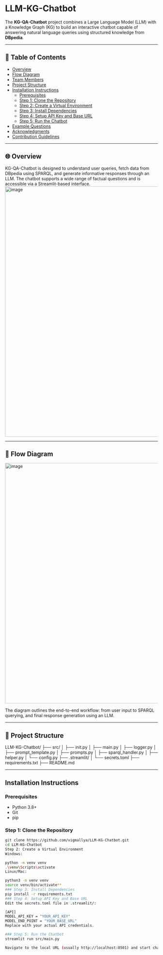 # LLM-KG-Chatbot

The **KG-QA-Chatbot** project combines a Large Language Model (LLM) with a Knowledge Graph (KG) to build an interactive chatbot capable of answering natural language queries using structured knowledge from **DBpedia**.

---

## 📌 Table of Contents

- [Overview](#overview)
- [Flow Diagram](#flow-diagram)
- [Team Members](#team-members)
- [Project Structure](#project-structure)
- [Installation Instructions](#installation-instructions)
  - [Prerequisites](#prerequisites)
  - [Step 1: Clone the Repository](#step-1-clone-the-repository)
  - [Step 2: Create a Virtual Environment](#step-2-create-a-virtual-environment)
  - [Step 3: Install Dependencies](#step-3-install-dependencies)
  - [Step 4: Setup API Key and Base URL](#step-4-setup-api-key-and-base-url)
  - [Step 5: Run the Chatbot](#step-5-run-the-chatbot)
- [Example Questions](#example-questions)
- [Acknowledgments](#acknowledgments)
- [Contribution Guidelines](#contribution-guidelines)

---

## 🌐 Overview

KG-QA-Chatbot is designed to understand user queries, fetch data from DBpedia using SPARQL, and generate informative responses through an LLM. The chatbot supports a wide range of factual questions and is accessible via a Streamlit-based interface.
<img width="822" alt="image" src="https://github.com/user-attachments/assets/54afa102-2c36-44bb-8e42-58f6e9b05406" />

---

## 🔁 Flow Diagram

<img width="789" alt="image" src="https://github.com/user-attachments/assets/d241cb45-c682-4d43-b222-d893333bbfbd" />


The diagram outlines the end-to-end workflow: from user input to SPARQL querying, and final response generation using an LLM.

---


## 🧱 Project Structure
LLM-KG-Chatbot/ ├── src/ │ ├── init.py │ ├── main.py │ ├── logger.py │ ├── prompt_template.py │ ├── prompts.py │ ├── sparql_handler.py │ ├── helper.py │ └── config.py ├── .streamlit/ │ └── secrets.toml ├── requirements.txt ├── README.md


---

##  Installation Instructions

### Prerequisites

- Python 3.8+
- Git
- pip

###  Step 1: Clone the Repository

```bash
git clone https://github.com/vigmallya/LLM-KG-Chatbot.git
cd LLM-KG-Chatbot
Step 2: Create a Virtual Environment
Windows:

python -m venv venv
.\venv\Scripts\activate
Linux/Mac:

python3 -m venv venv
source venv/bin/activate**
### Step 3: Install Dependencies
pip install -r requirements.txt
### Step 4: Setup API Key and Base URL
Edit the secrets.toml file in .streamlit/:

[API]
MODEL_API_KEY = "YOUR_API_KEY"
MODEL_END_POINT = "YOUR_BASE_URL"
Replace with your actual API credentials.

### Step 5: Run the Chatbot
streamlit run src/main.py

Navigate to the local URL (usually http://localhost:8501) and start chatting!
